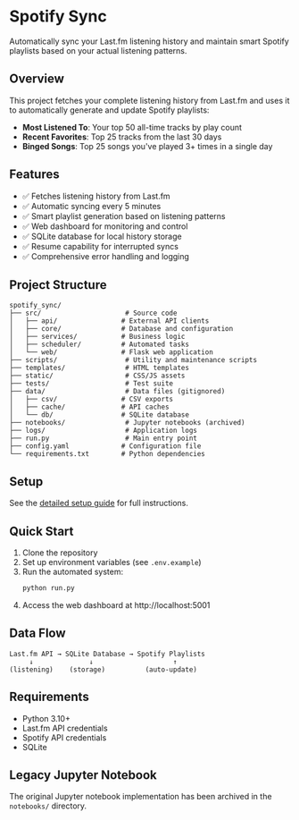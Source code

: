 # Spotify Sync

Automatically sync your Last.fm listening history and maintain smart Spotify playlists based on your actual listening patterns.

## Overview

This project fetches your complete listening history from Last.fm and uses it to automatically generate and update Spotify playlists:
- **Most Listened To**: Your top 50 all-time tracks by play count
- **Recent Favorites**: Top 25 tracks from the last 30 days
- **Binged Songs**: Top 25 songs you've played 3+ times in a single day

## Features

- ✅ Fetches listening history from Last.fm
- ✅ Automatic syncing every 5 minutes
- ✅ Smart playlist generation based on listening patterns
- ✅ Web dashboard for monitoring and control
- ✅ SQLite database for local history storage
- ✅ Resume capability for interrupted syncs
- ✅ Comprehensive error handling and logging

## Project Structure

```
spotify_sync/
├── src/                     # Source code
│   ├── api/                # External API clients
│   ├── core/               # Database and configuration
│   ├── services/           # Business logic
│   ├── scheduler/          # Automated tasks
│   └── web/                # Flask web application
├── scripts/                 # Utility and maintenance scripts
├── templates/               # HTML templates
├── static/                  # CSS/JS assets
├── tests/                   # Test suite
├── data/                    # Data files (gitignored)
│   ├── csv/                # CSV exports
│   ├── cache/              # API caches
│   └── db/                 # SQLite database
├── notebooks/               # Jupyter notebooks (archived)
├── logs/                    # Application logs
├── run.py                   # Main entry point
├── config.yaml             # Configuration file
└── requirements.txt        # Python dependencies
```

## Setup

See the [detailed setup guide](docs/README-automated.md) for full instructions.

## Quick Start

1. Clone the repository
2. Set up environment variables (see `.env.example`)
3. Run the automated system:
   ```bash
   python run.py
   ```
4. Access the web dashboard at http://localhost:5001

## Data Flow

```
Last.fm API → SQLite Database → Spotify Playlists
     ↓              ↓                    ↑
(listening)    (storage)          (auto-update)
```

## Requirements

- Python 3.10+
- Last.fm API credentials
- Spotify API credentials
- SQLite

## Legacy Jupyter Notebook

The original Jupyter notebook implementation has been archived in the `notebooks/` directory.